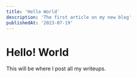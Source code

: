 ```yaml
---
title: 'Hello World'
description: 'The first article on my new blog' 
publishedAt: '2023-07-19'
---
```


# Hello! World
This will be where I post all my writeups.
